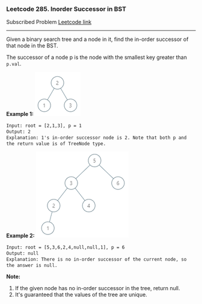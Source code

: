 ### Leetcode 285. Inorder Successor in BST
Subscribed Problem
[Leetcode link](https://leetcode.com/problems/inorder-successor-in-bst/)

---

Given a binary search tree and a node in it, find the in-order successor of that node in the BST.

The successor of a node p is the node with the smallest key greater than `p.val`.

<strong>Example 1:</strong>
![](../resources/InorderSuccessorInBST_001.png?raw=true")
```
Input: root = [2,1,3], p = 1
Output: 2
Explanation: 1's in-order successor node is 2. Note that both p and the return value is of TreeNode type.
```

<strong>Example 2:</strong>
![](../resources/InorderSuccessorInBST_002.png?raw=true")
```
Input: root = [5,3,6,2,4,null,null,1], p = 6
Output: null
Explanation: There is no in-order successor of the current node, so the answer is null.
```

<strong>Note:</strong>
<ol>
<li>If the given node has no in-order successor in the tree, return null.</li>
<li>It's guaranteed that the values of the tree are unique.</li>
</ol>
